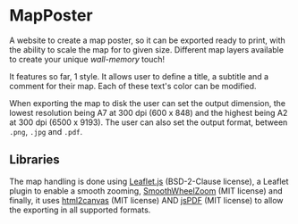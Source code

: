 # MapPoster

A website to create a map poster, so it can be exported ready to print, with the ability to scale the map for to given size. Different map layers available to create your unique *wall-memory* touch!

It features so far, 1 style. It allows user to define a title, a subtitle and a comment for their map. Each of these text's color can be modified.

When exporting the map to disk the user can set the output dimension, the lowest resolution being A7 at 300 dpi (600 x 848) and the highest being A2 at 300 dpi (6500 x 9193). The user can also set the output format, between `.png`, `.jpg` and `.pdf`.

## Libraries

The map handling is done using [Leaflet.js](https://leafletjs.com/) (BSD-2-Clause license), a Leaflet plugin to enable a smooth zooming, [SmoothWheelZoom](https://github.com/mutsuyuki/Leaflet.SmoothWheelZoom) (MIT license) and finally, it uses [html2canvas](https://html2canvas.hertzen.com/) (MIT license) AND [jsPDF](https://github.com/parallax/jsPDF) (MIT license) to allow the exporting in all supported formats.
